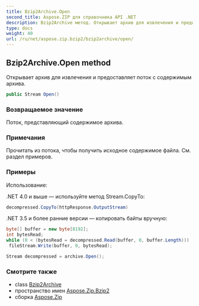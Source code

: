 ```yaml
---
title: Bzip2Archive.Open
second_title: Aspose.ZIP для справочника API .NET
description: Bzip2Archive метод. Открывает архив для извлечения и предоставляет поток с содержимым архива.
type: docs
weight: 40
url: /ru/net/aspose.zip.bzip2/bzip2archive/open/
---
```

## Bzip2Archive.Open method

Открывает архив для извлечения и предоставляет поток с содержимым архива.

```csharp
public Stream Open()
```

### Возвращаемое значение

Поток, представляющий содержимое архива.

### Примечания

Прочитать из потока, чтобы получить исходное содержимое файла. См. раздел примеров.

### Примеры

Использование:

.NET 4.0 и выше — используйте метод Stream.CopyTo:

```csharp
decompressed.CopyTo(httpResponse.OutputStream)
```

.NET 3.5 и более ранние версии — копировать байты вручную:

```csharp
byte[] buffer = new byte[8192];
int bytesRead;
while (0 < (bytesRead = decompressed.Read(buffer, 0, buffer.Length)))
 fileStream.Write(buffer, 0, bytesRead);
```

```csharp
Stream decompressed = archive.Open();
```

### Смотрите также

* class [Bzip2Archive](../)
* пространство имен [Aspose.Zip.Bzip2](../../bzip2archive/)
* сборка [Aspose.Zip](../../../)


